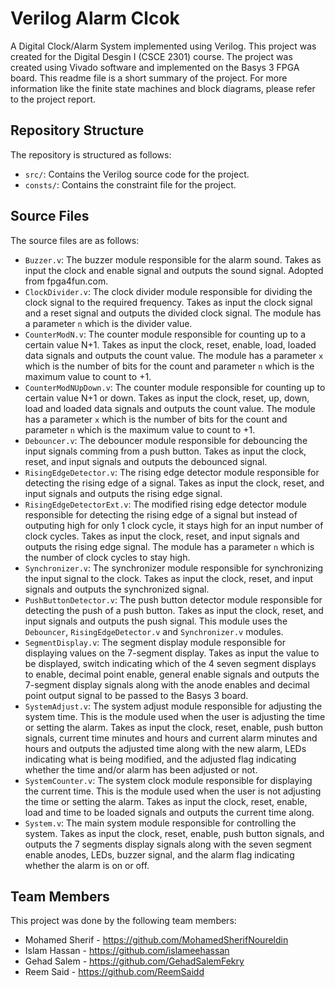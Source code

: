# Verilog Alarm Clcok
A Digital Clock/Alarm System implemented using Verilog. This project was created for the Digital Desgin I (CSCE 2301) course. The project was created using Vivado software and implemented on the Basys 3 FPGA board. This readme file is a short summary of the project. For more information like the finite state machines and block diagrams, please refer to the project report.

## Repository Structure
The repository is structured as follows:
- `src/`: Contains the Verilog source code for the project.
- `consts/`: Contains the constraint file for the project.

## Source Files
The source files are as follows:
- `Buzzer.v`: The buzzer module responsible for the alarm sound. Takes as input the clock and enable signal and outputs the sound signal. Adopted from fpga4fun.com.
- `ClockDivider.v`: The clock divider module responsible for dividing the clock signal to the required frequency. Takes as input the clock signal and a reset signal and outputs the divided clock signal. The module has a parameter `n` which is the divider value.
- `CounterModN.v`: The counter module responsible for counting up to a certain value N+1. Takes as input the clock, reset, enable, load, loaded data signals and outputs the count value. The module has a parameter `x` which is the number of bits for the count and parameter `n` which is the maximum value to count to +1.
- `CounterModNUpDown.v`: The counter module responsible for counting up to certain value N+1 or down. Takes as input the clock, reset, up, down, load and loaded data signals and outputs the count value. The module has a parameter `x` which is the number of bits for the count and parameter `n` which is the maximum value to count to +1.
- `Debouncer.v`: The debouncer module responsible for debouncing the input signals comming from a push button. Takes as input the clock, reset, and input signals and outputs the debounced signal.
- `RisingEdgeDetector.v`: The rising edge detector module responsible for detecting the rising edge of a signal. Takes as input the clock, reset, and input signals and outputs the rising edge signal.
- `RisingEdgeDetectorExt.v`: The modified rising edge detector module responsible for detecting the rising edge of a signal but instead of outputing high for only 1 clock cycle, it stays high for an input number of clock cycles. Takes as input the clock, reset, and input signals and outputs the rising edge signal. The module has a parameter `n` which is the number of clock cycles to stay high.
- `Synchronizer.v`: The synchronizer module responsible for synchronizing the input signal to the clock. Takes as input the clock, reset, and input signals and outputs the synchronized signal.
- `PushButtonDetector.v`: The push button detector module responsible for detecting the push of a push button. Takes as input the clock, reset, and input signals and outputs the push signal. This module uses the `Debouncer`, `RisingEdgeDetector.v` and `Synchronizer.v` modules.
- `SegmentDisplay.v`: The segment display module responsible for displaying values on the 7-segment display. Takes as input the value to be displayed, switch indicating which of the 4 seven segment displays to enable, decimal point enable, general enable signals  and outputs the 7-segment display signals along with the anode enables and decimal point output signal to be passed to the Basys 3 board.
- `SystemAdjust.v`: The system adjust module responsible for adjusting the system time. This is the module used when the user is adjusting the time or setting the alarm. Takes as input the clock, reset, enable, push button signals, current time minutes and hours and current alarm minutes and hours and outputs the adjusted time along with the new alarm, LEDs indicating what is being modified, and the adjusted flag indicating whether the time and/or alarm has been adjusted or not.
- `SystemCounter.v`: The system clock module responsible for displaying the current time. This is the module used when the user is not adjusting the time or setting the alarm. Takes as input the clock, reset, enable, load and time to be loaded signals and outputs the current time along.
- `System.v`: The main system module responsible for controlling the system. Takes as input the clock, reset, enable, push button signals, and outputs the 7 segments display signals along with the seven segment enable anodes, LEDs, buzzer signal, and the alarm flag indicating whether the alarm is on or off.

## Team Members
This project was done by the following team members:
- Mohamed Sherif - https://github.com/MohamedSherifNoureldin
- Islam Hassan - https://github.com/islameehassan
- Gehad Salem - https://github.com/GehadSalemFekry
- Reem Said - https://github.com/ReemSaidd